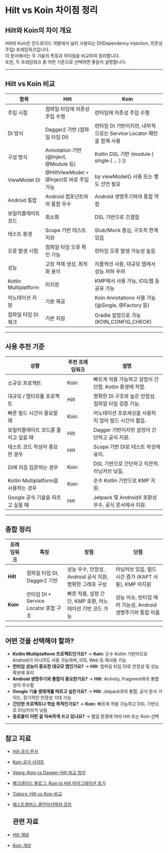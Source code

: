 # Hilt vs Koin 차이점 정리

## Hilt와 Koin의 차이 개요
Hilt와 Koin은 안드로이드 개발에서 널리 사용되는 DI(Dependency Injection, 의존성 주입) 프레임워크입니다.   
이 문서에서는 두 기술의 특징과 차이점을 비교하여 정리합니다.  
또한, 두 프레임워크 중 어떤 기준으로 선택하면 좋을지 설명합니다.

---

## Hilt vs Koin 비교

| 항목 | **Hilt** | **Koin** |
|------|-----------|-----------|
| 주입 시점 | 컴파일 타임에 의존성 주입 수행 | 런타임에 의존성 주입 수행 |
| DI 방식 | Dagger2 기반 (컴파일 타임 DI) | 런타임 DI 기반이지만, 내부적으로는 Service Locator 패턴을 함께 사용 |
| 구성 방식 | Annotation 기반 (@Inject, @Module 등) | Kotlin DSL 기반 (module { single { ... } }) |
| ViewModel DI | @HiltViewModel + @Inject로 바로 주입 가능 | by viewModel() 사용 또는 별도 선언 필요 |
| Android 통합 | Android 컴포넌트와의 통합 우수 | Android 생명주기와의 통합 약함 |
| 보일러플레이트 코드 | 최소화 | DSL 기반으로 간결함 |
| 테스트 환경 | Scope 기반 테스트 지원 | Stub/Mock 중심, 구조적 한계 있음 |
| 오류 발생 시점 | 컴파일 타임 오류 확인 가능 | 런타임 오류 발생 가능성 높음 |
| 성능 | 고정 객체 생성, 최적화 용이 | 리플렉션 사용, 대규모 앱에서 성능 저하 우려 |
| Kotlin Multiplatform | 미지원 | KMP에서 사용 가능, iOS/웹 등 공유 가능 |
| 어노테이션 지원 | 기본 제공 | Koin Annotations 사용 가능 (@Single, @Factory 등) |
| 컴파일 타임 DI 체크 | 기본 지원 | Gradle 설정으로 가능 (KOIN_CONFIG_CHECK) |

---

## 사용 추천 기준

| 상황 | 추천 프레임워크 | 설명 |
|------|------------------|------|
| 소규모 프로젝트 | Koin | 빠르게 적용 가능하고 설정이 간단함. Kotlin 환경에 적합. |
| 대규모 / 멀티모듈 프로젝트 | Hilt | 명확한 DI 구조와 높은 안정성. 컴파일 타임 검증 가능. |
| 빠른 빌드 시간이 중요할 때 | Koin | 어노테이션 프로세싱을 사용하지 않아 빌드 시간이 짧음. |
| 보일러플레이트 코드를 줄이고 싶을 때 | Hilt | Dagger 기반이지만 설정이 간단하고 공식 지원. |
| 테스트 코드 작성이 중요한 경우 | Hilt | Scope 기반 DI로 테스트 작성에 유리. |
| DI에 처음 입문하는 경우 | Koin | DSL 기반으로 간단하고 직관적. 러닝커브 낮음. |
| Kotlin Multiplatform을 사용하는 경우 | Koin | 순수 Kotlin 기반으로 KMP 지원. |
| Google 공식 기술을 따르고 싶을 때 | Hilt | Jetpack 및 AndroidX 호환성 우수, 공식 문서에서 지원. |

---

## 종합 정리

| 프레임워크 | 특징 | 장점 | 단점 |
|------------|--------|--------|--------|
| **Hilt** | 컴파일 타임 DI, Dagger2 기반 | 성능 우수, 안정성, Android 공식 지원, 명확한 그래프 구성 | 러닝커브 있음, 빌드 시간 증가 (KAPT 사용), KMP 미지원 |
| **Koin** | 런타임 DI + Service Locator 혼합 구조 | 빠른 적용, 설정 간단, KMP 호환, 어노테이션 기반 코드 가능 | 성능 이슈, 런타임 에러 가능성, Android 생명주기와 통합 미흡 |

---

## 어떤 것을 선택해야 할까?

- **Kotlin Multiplatform 프로젝트인가요?** → **Koin**: 순수 Kotlin 기반이므로 Android가 아니어도 사용 가능하며, iOS, Web 등 재사용 가능
- **런타임 성능이 중요한 대규모 앱인가요?** → **Hilt**: 컴파일 타임 DI로 안정성 및 성능 확보에 유리
- **Android 생명주기와 통합이 중요한가요?** → **Hilt**: Activity, Fragment와의 통합성이 우수함
- **Google 기술 생태계를 따르고 싶은가요?** → **Hilt**: Jetpack과의 통합, 공식 문서 가이드, 장기적인 안정성 기대 가능
- **간단한 프로젝트나 학습 목적인가요?** → **Koin**: 빠르게 적용 가능하고 DSL 기반으로 러닝커브가 낮음
- **동료들이 어떤 걸 익숙하게 쓰고 있나요?** → 협업 환경에 따라 Hilt 또는 Koin 선택

---

## 참고 지료
- [Hilt 공식 문서](https://developer.android.com/training/dependency-injection/hilt-android)
- [Koin 공식 사이트](https://insert-koin.io/)
- [Velog: Koin vs Dagger-Hilt 비교 정리](https://velog.io/@mjini/Koin-Dagger-Hilt-%EB%B9%84%EA%B5%90-%EC%A0%95%EB%A6%AC)
- [뱅크샐러드 블로그: Koin to Hilt 마이그레이션 후기](https://blog.banksalad.com/tech/migrate-from-koin-to-hilt/)
- [Tistory: Hilt vs Koin 비교](https://faith-developer.tistory.com/233)
- [패스트캠퍼스 클린아키텍처 강의](https://fastcampus.co.kr/dev_online_clean)

  ## 관련 자료
- [Hilt 개념](https://github.com/stopstone/Note/blob/main/di/Hilt.md)
- [Koin 개념](https://github.com/stopstone/Note/blob/main/di/Koin.md)
